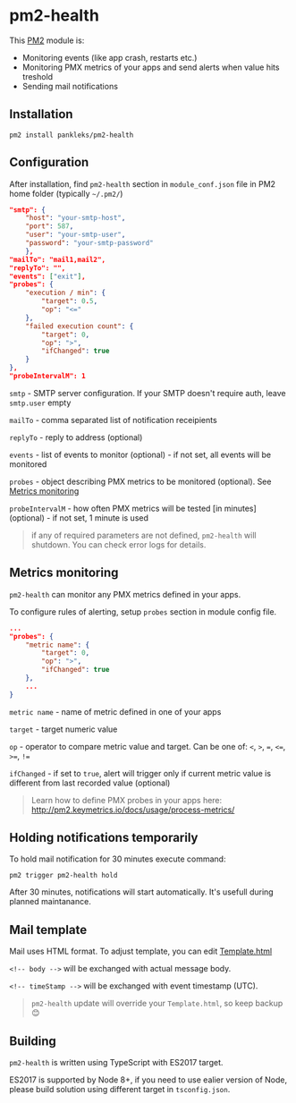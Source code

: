 # pm2-health
This [PM2](http://pm2.keymetrics.io/) module is:
* Monitoring events (like app crash, restarts etc.)
* Monitoring PMX metrics of your apps and send alerts when value hits treshold
* Sending mail notifications

## Installation

`pm2 install pankleks/pm2-health`

## Configuration

After installation, find `pm2-health` section in `module_conf.json` file in PM2 home folder (typically `~/.pm2/`)

```json
"smtp": {
    "host": "your-smtp-host",
    "port": 587,
    "user": "your-smtp-user",
    "password": "your-smtp-password"
    },
"mailTo": "mail1,mail2",
"replyTo": "",
"events": ["exit"],
"probes": {
    "execution / min": {
        "target": 0.5,
        "op": "<="
    },
    "failed execution count": {
        "target": 0,
        "op": ">",
        "ifChanged": true
    }
},
"probeIntervalM": 1
```
`smtp` - SMTP server configuration. If your SMTP doesn't require auth, leave `smtp.user` empty

`mailTo` - comma separated list of notification receipients

`replyTo` - reply to address (optional)

`events` - list of events to monitor (optional) - if not set, all events will be monitored

`probes` - object describing PMX metrics to be monitored (optional). See  [Metrics monitoring](#metrics-monitoring)

`probeIntervalM` - how often PMX metrics will be tested [in minutes] (optional) - if not set, 1 minute is used

> if any of required parameters are not defined, `pm2-health` will shutdown. You can check error logs for details.

## Metrics monitoring

`pm2-health` can monitor any PMX metrics defined in your apps.

To configure rules of alerting, setup `probes` section in module config file.

```json
...
"probes": {
    "metric name": {
        "target": 0,
        "op": ">",
        "ifChanged": true
    },
    ...
}
```
`metric name` - name of metric defined in one of your apps

`target` - target numeric value

`op` - operator to compare metric value and target. Can be one of: `<`, `>`, `=`, `<=`, `>=`, `!=`

`ifChanged` - if set to `true`, alert will trigger only if current metric value is different from last recorded value (optional)

> Learn how to define PMX probes in your apps here: http://pm2.keymetrics.io/docs/usage/process-metrics/

## Holding notifications temporarily

To hold mail notification for 30 minutes execute command:

`pm2 trigger pm2-health hold`

After 30 minutes, notifications will start automatically. It's usefull during planned maintanance.

## Mail template

Mail uses HTML format. To adjust template, you can edit [Template.html](./Template.html)

`<!-- body -->` will be exchanged with actual message body.

`<!-- timeStamp -->` will be exchanged with event timestamp (UTC).

> `pm2-health` update will override your `Template.html`, so keep backup :blush:

## Building

`pm2-health` is written using TypeScript with ES2017 target. 

ES2017 is supported by Node 8+, if you need to use ealier version of Node, please build solution using different target in `tsconfig.json`.
